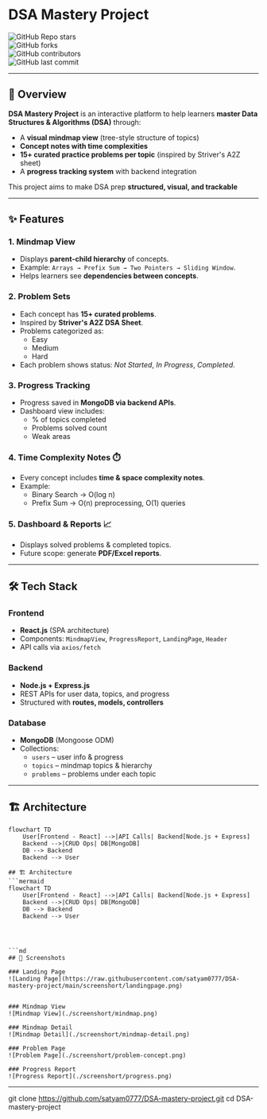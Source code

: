 # DSA Mastery Project   

![GitHub Repo stars](https://img.shields.io/github/stars/satyam0777/DSA-mastery-project?style=social)  
![GitHub forks](https://img.shields.io/github/forks/satyam0777/DSA-mastery-project?style=social)  
![GitHub contributors](https://img.shields.io/github/contributors/satyam0777/DSA-mastery-project)  
![GitHub last commit](https://img.shields.io/github/last-commit/satyam0777/DSA-mastery-project)  

---

## 📖 Overview  

**DSA Mastery Project** is an interactive platform to help learners **master Data Structures & Algorithms (DSA)** through:  

- A **visual mindmap view** (tree-style structure of topics)  
- **Concept notes with time complexities**  
- **15+ curated practice problems per topic** (inspired by Striver's A2Z sheet)  
- A **progress tracking system** with backend integration  

This project aims to make DSA prep **structured, visual, and trackable**  

---

## ✨ Features  

### 1. Mindmap View   
- Displays **parent-child hierarchy** of concepts.  
- Example: `Arrays → Prefix Sum → Two Pointers → Sliding Window`.  
- Helps learners see **dependencies between concepts**.  

### 2. Problem Sets   
- Each concept has **15+ curated problems**.  
- Inspired by **Striver's A2Z DSA Sheet**.  
- Problems categorized as:  
  - Easy  
  - Medium   
  - Hard   
- Each problem shows status: *Not Started*, *In Progress*, *Completed*.  

### 3. Progress Tracking   
- Progress saved in **MongoDB via backend APIs**.  
- Dashboard view includes:  
  - % of topics completed  
  - Problems solved count  
  - Weak areas  

### 4. Time Complexity Notes ⏱️  
- Every concept includes **time & space complexity notes**.  
- Example:  
  - Binary Search → O(log n)  
  - Prefix Sum → O(n) preprocessing, O(1) queries  

### 5. Dashboard & Reports 📈  
- Displays solved problems & completed topics.  
- Future scope: generate **PDF/Excel reports**.  

---

## 🛠️ Tech Stack  

### Frontend  
- **React.js** (SPA architecture)  
- Components: `MindmapView`, `ProgressReport`, `LandingPage`, `Header`  
- API calls via `axios/fetch`  

### Backend  
- **Node.js + Express.js**  
- REST APIs for user data, topics, and progress  
- Structured with **routes, models, controllers**  

### Database  
- **MongoDB** (Mongoose ODM)  
- Collections:  
  - `users` – user info & progress  
  - `topics` – mindmap topics & hierarchy  
  - `problems` – problems under each topic  

---

## 🏗️ Architecture  
```mermaid
flowchart TD
    User[Frontend - React] -->|API Calls| Backend[Node.js + Express]
    Backend -->|CRUD Ops| DB[MongoDB]
    DB --> Backend
    Backend --> User

## 🏗️ Architecture  
```mermaid
flowchart TD
    User[Frontend - React] -->|API Calls| Backend[Node.js + Express]
    Backend -->|CRUD Ops| DB[MongoDB]
    DB --> Backend
    Backend --> User




```md
## 📸 Screenshots  

### Landing Page
![Landing Page](https://raw.githubusercontent.com/satyam0777/DSA-mastery-project/main/screenshort/landingpage.png)


### Mindmap View  
![Mindmap View](./screenshort/mindmap.png)  

### Mindmap Detail
![Mindmap Detail](./screenshort/mindmap-detail.png)  

### Problem Page  
![Problem Page](./screenshort/problem-concept.png)  

### Progress Report
![Progress Report](./screenshort/progress.png)
```
---
git clone https://github.com/satyam0777/DSA-mastery-project.git
   cd DSA-mastery-project
